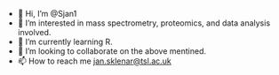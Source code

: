 - 👋 Hi, I’m @Sjan1
- 👀 I’m interested in mass spectrometry, proteomics, and data analysis involved. 
- 🌱 I’m currently learning R.
- 💞️ I’m looking to collaborate on the above mentined.
- 📫 How to reach me jan.sklenar@tsl.ac.uk

<!---
Sjan1/Sjan1 is a ✨ special ✨ repository because its `README.md` (this file) appears on your GitHub profile.
You can click the Preview link to take a look at your changes.
--->
